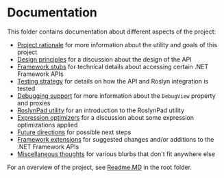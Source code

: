 # Documentation

This folder contains documentation about different aspects of the project:

- [Project rationale](Context.MD) for more information about the utility and goals of this project
- [Design principles](Design.MD) for a discussion about the design of the API
- [Framework stubs](Stubs.MD) for technical details about accessing certain .NET Framework APIs
- [Testing strategy](Testing.MD) for details on how the API and Roslyn integration is tested
- [Debugging support](Debugging.MD) for more information about the `DebugView` property and proxies
- [RoslynPad utility](RoslynPad.MD) for an introduction to the RoslynPad utility
- [Expression optimizers](Optimizers.MD) for a discussion about some expression optimizations applied
- [Future directions](Future.MD) for possible next steps
- [Framework extensions](BCL.MD) for suggested changes and/or additions to the .NET Framework APIs
- [Miscellaneous thoughts](Misc.MD) for various blurbs that don't fit anywhere else

For an overview of the project, see [Readme.MD](../README.md) in the root folder.
